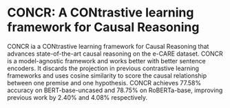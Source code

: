 # CONCR: A CONtrastive learning framework for Causal Reasoning
CONCR ia a CONtrastive learning framework for Causal Reasoning that advances state-of-the-art causal reasoning on the e-CARE dataset. CONCR is a model-agnostic framework and works better with better sentence encoders. It discards the projection in previous contrastive learning frameworks and uses cosine similarity to score the causal relationship between one premise and one hypothesis. CONCR achieves $77.58\%$ accuracy on BERT-base-uncased and $78.75\%$ on RoBERTa-base, improving previous work by $2.40\%$ and $4.08\%$ respectively.
